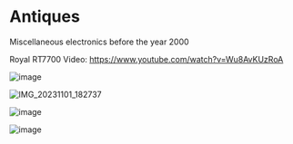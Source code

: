 # Antiques
Miscellaneous electronics before the year 2000

Royal RT7700 Video: https://www.youtube.com/watch?v=Wu8AvKUzRoA

![image](https://github.com/hatonthecat/Antiques/assets/76194453/cd96be90-2fc6-484d-945a-1aca23c76fa8)

![IMG_20231101_182737](https://github.com/hatonthecat/Antiques/assets/76194453/de29b415-6331-4440-b9b3-943cb1c985e3)

![image](https://github.com/hatonthecat/Antiques/assets/76194453/77dcfb56-1d85-44f6-acee-ca08fd0654de)

![image](https://github.com/hatonthecat/Antiques/assets/76194453/a840f6c8-f06e-4213-900d-d625af296c56)

